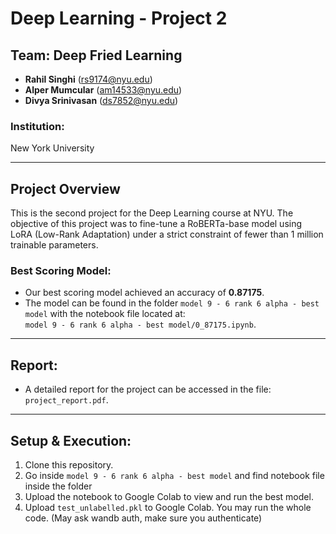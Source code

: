 # Deep Learning - Project 2

## Team: Deep Fried Learning
- **Rahil Singhi** (rs9174@nyu.edu)  
- **Alper Mumcular** (am14533@nyu.edu)  
- **Divya Srinivasan** (ds7852@nyu.edu)  

### Institution:  
New York University

---

## Project Overview

This is the second project for the Deep Learning course at NYU. The objective of this project was to fine-tune a RoBERTa-base model using LoRA (Low-Rank Adaptation) under a strict constraint of fewer than 1 million trainable parameters.

### Best Scoring Model:
- Our best scoring model achieved an accuracy of **0.87175**.
- The model can be found in the folder `model 9 - 6 rank 6 alpha - best model` with the notebook file located at:  
  `model 9 - 6 rank 6 alpha - best model/0_87175.ipynb`.

---

## Report:
- A detailed report for the project can be accessed in the file:  
  `project_report.pdf`.

---

## Setup & Execution:
1. Clone this repository.
2. Go inside `model 9 - 6 rank 6 alpha - best model` and find notebook file inside the folder
3. Upload the notebook to Google Colab to view and run the best model.
4. Upload `test_unlabelled.pkl` to Google Colab. You may run the whole code. (May ask wandb auth, make sure you authenticate)
